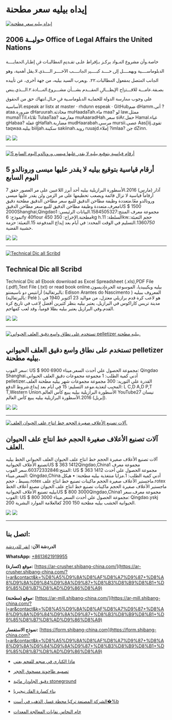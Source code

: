 # إيداه بيليه سعر مطحنة

<a href="https://swt.shibang-china.com/?l=ar&img&k=%D8%A5%D9%8A%D8%AF%D8%A7%D9%87+%D8%A8%D9%8A%D9%84%D9%8A%D9%87+%D8%B3%D8%B9%D8%B1+%D9%85%D8%B7%D8%AD%D9%86%D8%A9" target="_blank">![إيداه بيليه سعر مطحنة](http://static.shibang-china.com/all-800x300/809.jpg)</a>

## حوليــة 2006 Office of Legal Affairs the United Nations
ﺧﺎﺻﺔ.وأن ﻣﺸﺮوع اﳌـﻮاد ﻳﺮﻛـﺰ ﺑـﺈﻓﺮاط ﻋﻠـﻰ ﺗﻘـﺪﱘ اﳌﻄﺎﻟﺒـﺎت ﰲ إﻃـﺎر.اﳊﻤﺎﻳــــﺔ اﻟﺪﺑﻠﻮﻣﺎﺳــــﻴﺔ وﻳﻬﻤــــﻞ إﱃ ﺣــــﺪ ﻛﺒــــﲑ اﳉﺎﻧــــﺐ اﻵﺧــــﺮ اﻟــــﺬي.ﻻ.ﻳﻘﻞ أﳘﻴﺔ، وﻫﻮ اﳉﺎﻧﺐ اﳌﺘﺼﻞ ﲟﻔﻌﻮل اﳌﻄﺎﻟﺒﺎت.٢٢. .وﻳﻌﺮب اﻟﺴﻴﺪ ﺑﻴﻠﻴﻪ، ﻣﻦ ﺟﻬﺔ أﺧﺮى، ﻋﻦ ﺗﺄﻳﻴﺪﻩ ﺑﺼـﻔﺔ.ﻋﺎﻣـــﺔ ﻟﻼﻗـــﱰاح اﻹﻳﻄـــﺎﱄ اﳌﻘـــﺪم ﺑﺸـــﺄن ﻣﺸـــﺮوع.اﳌـــﺎدة.٢.اﻟـــﺬي.ﻳﻨﺺ ﻋﻠﻰ وﺟﻮب ﳑﺎرﺳﺔ اﻟﺪوﻟﺔ ﻟﻠﺤﻤﺎﻳـﺔ اﻟﺪﺑﻠﻮﻣﺎﺳـﻴﺔ ﰲ ﺣـﺎل.اﻧﺘﻬﺎك ﺣﻖ ﻣﻦ اﳊﻘﻮق اﻷﺳﺎﺳﻴﺔ.espeak ar listx at master · rhdunn espeak · GitHubضم dHamm.أتى ?ataa.ضرورة dHaruurah.محادثة muHaadaTah.ماء maa? لو law.ممثل mumaTTil.ثلاثاء TulaaTaa? معارضة muAaaradHah.سعر siAr.حمل Hamal.غباء gHabaa? غفلة gHaflah.مضاربة mudHaarabah.مرسي mursii.عصي Aas[iij.تقوى taqwaa.بيليه biiljah.سكينة sakiinah.رويد ruuajd.إملاء ?imlaa? جن dZinn.


<a href="https://whatsapp.shibangsoft.com/WhatsApp.php" target="_blank" title="WhatsApp">![](http://static.shibang-china.com/icon/whatsapp.png)</a> <a href="https://swt.shibang-china.com/?l=ar&icon&k=%D8%A5%D9%8A%D8%AF%D8%A7%D9%87+%D8%A8%D9%8A%D9%84%D9%8A%D9%87+%D8%B3%D8%B9%D8%B1+%D9%85%D8%B7%D8%AD%D9%86%D8%A9" target="_blank">![](http://static.shibang-china.com/icon/chat-ar.png)</a>

---

<a href="https://swt.shibang-china.com/?l=ar&img&k=%D8%A5%D9%8A%D8%AF%D8%A7%D9%87+%D8%A8%D9%8A%D9%84%D9%8A%D9%87+%D8%B3%D8%B9%D8%B1+%D9%85%D8%B7%D8%AD%D9%86%D8%A9" target="_blank">![5 أرقام قياسية بتوقيع بيليه لا يقدر عليها ميسى ورونالدو اليوم السابع](http://static.shibang-china.com/all-800x300/2.jpg)</a>

## 5 أرقام قياسية بتوقيع بيليه لا يقدر عليها ميسى ورونالدو اليوم السابع
7 آذار (مارس) 2016.الأسطورة البرازيلية بيليه أحد أبرز اللاعبين على مر العصور حقق أرقاماً قياسية لا تزال قائمة ويصعب تحطيمها على مر الزمن ولن يقدر عليها ميسى ورونالدو معًا.متعددة وظيفة مطاحن الدقيق للبيع سعر مطاحن الدقيق مطحنة دقيق معرف.متعددة وظيفة مطاحن الدقيق للبيع سعر مطاحن الدقيقUS $ 1500 2000Shanghai,Qingdao1 مجموعة معرف المنتج:1584505327.البيانات الرئيسي: نموذج: 6fy 40flour مطحنة.الإخراج: 350 450kg h.السلطة: 11kw.حجم التعبئة: 1360*750*.التسليم في الوقت المحدد: في أيام بعد إيداع المدفوعة 15.التعبئة: حزمة خشبية القضية.


<a href="https://whatsapp.shibangsoft.com/WhatsApp.php" target="_blank" title="WhatsApp">![](http://static.shibang-china.com/icon/whatsapp.png)</a> <a href="https://swt.shibang-china.com/?l=ar&icon&k=%D8%A5%D9%8A%D8%AF%D8%A7%D9%87+%D8%A8%D9%8A%D9%84%D9%8A%D9%87+%D8%B3%D8%B9%D8%B1+%D9%85%D8%B7%D8%AD%D9%86%D8%A9" target="_blank">![](http://static.shibang-china.com/icon/chat-ar.png)</a>

---

<a href="https://swt.shibang-china.com/?l=ar&img&k=%D8%A5%D9%8A%D8%AF%D8%A7%D9%87+%D8%A8%D9%8A%D9%84%D9%8A%D9%87+%D8%B3%D8%B9%D8%B1+%D9%85%D8%B7%D8%AD%D9%86%D8%A9" target="_blank">![Technical Dic all Scribd](http://static.shibang-china.com/all-800x300/631.jpg)</a>

## Technical Dic all Scribd
Technical Dic all Ebook download as Excel Spreadsheet (.xls),PDF File (.pdf),Text File (.txt) or read book online.بيليه ويكيبيديا، الموسوعة الحرةإديسون أرانتيس دو ناسيمنتو (بالبرتغالية: Edison Arantes do Nascimento ) المعروف ببيليه (بالبرتغالية: Pelé )، هو لاعب كرة قدم برازيلي معتزل، من مواليد 23 أكتوبر 1940 في مدينة تريس كاراكوس في البرازيل، يعتبر بيليه بنظر كثيرين أفضل لاعب في تاريخ كرة القدم.وفي البرازيل يعتبر بيليه بطلا قومياً، وقد لعب كمهاجم.


<a href="https://whatsapp.shibangsoft.com/WhatsApp.php" target="_blank" title="WhatsApp">![](http://static.shibang-china.com/icon/whatsapp.png)</a> <a href="https://swt.shibang-china.com/?l=ar&icon&k=%D8%A5%D9%8A%D8%AF%D8%A7%D9%87+%D8%A8%D9%8A%D9%84%D9%8A%D9%87+%D8%B3%D8%B9%D8%B1+%D9%85%D8%B7%D8%AD%D9%86%D8%A9" target="_blank">![](http://static.shibang-china.com/icon/chat-ar.png)</a>

---

<a href="https://swt.shibang-china.com/?l=ar&img&k=%D8%A5%D9%8A%D8%AF%D8%A7%D9%87+%D8%A8%D9%8A%D9%84%D9%8A%D9%87+%D8%B3%D8%B9%D8%B1+%D9%85%D8%B7%D8%AD%D9%86%D8%A9" target="_blank">![تستخدم على نطاق واسع دقيق العلف الحيواني pelletizer بيليه مطحنة.](http://static.shibang-china.com/all-800x300/7.jpg)</a>

## تستخدم على نطاق واسع دقيق العلف الحيواني pelletizer بيليه مطحنة.
سعر الفوب: US $ 900 6900 مجموعة الحصول علي أحدث السعر.ميناء: Qingdao Shanghai.أدني كمية الطلب: 1 مجموعة مجموعات دقيق العلف الحيواني pelletizer.القدرة علي التوريد: 300 مجموعة مجموعات شهر بيليه مطحنة العلف المحبب لتغذية.موعد التسليم: 15 في أيام بعد إيداع.شروط الدفع: L C,D A,D P,T T,Western Union.الأسطورة البرازيلية بيليه يبيع كأس العالم YouTube27 نيسان (إبريل) 2016.الأسطورة البرازيلية بيليه يبيع كأس العالم.


<a href="https://whatsapp.shibangsoft.com/WhatsApp.php" target="_blank" title="WhatsApp">![](http://static.shibang-china.com/icon/whatsapp.png)</a> <a href="https://swt.shibang-china.com/?l=ar&icon&k=%D8%A5%D9%8A%D8%AF%D8%A7%D9%87+%D8%A8%D9%8A%D9%84%D9%8A%D9%87+%D8%B3%D8%B9%D8%B1+%D9%85%D8%B7%D8%AD%D9%86%D8%A9" target="_blank">![](http://static.shibang-china.com/icon/chat-ar.png)</a>

---

<a href="https://swt.shibang-china.com/?l=ar&img&k=%D8%A5%D9%8A%D8%AF%D8%A7%D9%87+%D8%A8%D9%8A%D9%84%D9%8A%D9%87+%D8%B3%D8%B9%D8%B1+%D9%85%D8%B7%D8%AD%D9%86%D8%A9" target="_blank">![آلات تصنيع الأعلاف صغيرة الحجم خط انتاج علف الحيوان العلف.](http://static.shibang-china.com/all-800x300/943.jpg)</a>

## آلات تصنيع الأعلاف صغيرة الحجم خط انتاج علف الحيوان العلف.
آلات تصنيع الأعلاف صغيرة الحجم خط انتاج علف الحيوان العلف الحيواني الخط بيليه تصنيع الأعلاف الحيوانيةUS $ 363 1412Qingdao,China1 مجموعة معرف المنتج:60372332846.سعر الفوب: US $ 363 1412 مجموعة الحصول علي أحدث السعر.ميناء: Qingdao,China.أدني كمية الطلب: 1.مزايا منتغذية بيليه مطحنة: • هيكل بسيط ، حجم.rotex ماجستير الأعلاف صغيرة الحجم ماكينات تصنيع خط انتاج علف.rotex ماجستير الأعلاف صغيرة الحجم ماكينات تصنيع خط انتاج علف الحيوان مصنع أعلاف الخط بيليه تصنيع الأعلاف الحيوانيةUS $ 800 3000Qingdao,China1 مجموعة معرف.سعر الفوب: US $ 800 3000 مجموعة الحصول علي أحدث السعر.ميناء: Qingdao.yskj 200 الحيوانية الخشب بيليه مطحنة 150 200 كغالعلامة الموارد البشرية.


<a href="https://whatsapp.shibangsoft.com/WhatsApp.php" target="_blank" title="WhatsApp">![](http://static.shibang-china.com/icon/whatsapp.png)</a> <a href="https://swt.shibang-china.com/?l=ar&icon&k=%D8%A5%D9%8A%D8%AF%D8%A7%D9%87+%D8%A8%D9%8A%D9%84%D9%8A%D9%87+%D8%B3%D8%B9%D8%B1+%D9%85%D8%B7%D8%AD%D9%86%D8%A9" target="_blank">![](http://static.shibang-china.com/icon/chat-ar.png)</a>

---
## اتصل بنا:

**الدردشة الآن:** [انقر للدردشة](https://swt.shibang-china.com?l=ar&contact&k=%D8%A5%D9%8A%D8%AF%D8%A7%D9%87+%D8%A8%D9%8A%D9%84%D9%8A%D9%87+%D8%B3%D8%B9%D8%B1+%D9%85%D8%B7%D8%AD%D9%86%D8%A9)

**WhatsApp:**  [+8613621919955](https://whatsapp.shibangsoft.com/WhatsApp.php)

**موقع (كسارة):** [https://ar-crusher.shibang-china.com/](https://ar-crusher.shibang-china.com/?l=ar&contact&k=%D8%A5%D9%8A%D8%AF%D8%A7%D9%87+%D8%A8%D9%8A%D9%84%D9%8A%D9%87+%D8%B3%D8%B9%D8%B1+%D9%85%D8%B7%D8%AD%D9%86%D8%A9)

**موقع (مطحنة):** [https://ar-mill.shibang-china.com/](https://ar-mill.shibang-china.com/?l=ar&contact&k=%D8%A5%D9%8A%D8%AF%D8%A7%D9%87+%D8%A8%D9%8A%D9%84%D9%8A%D9%87+%D8%B3%D8%B9%D8%B1+%D9%85%D8%B7%D8%AD%D9%86%D8%A9)

**نموذج الاستفسار:** [https://form.shibang-china.com](https://form.shibang-china.com?l=ar&contact&k=%D8%A5%D9%8A%D8%AF%D8%A7%D9%87+%D8%A8%D9%8A%D9%84%D9%8A%D9%87+%D8%B3%D8%B9%D8%B1+%D9%85%D8%B7%D8%AD%D9%86%D8%A9)

* [ماذا الكناري في منجم للفحم يعني](../28/%D9%85%D8%A7%D8%B0%D8%A7%20%D8%A7%D9%84%D9%83%D9%86%D8%A7%D8%B1%D9%8A%20%D9%81%D9%8A%20%D9%85%D9%86%D8%AC%D9%85%20%D9%84%D9%84%D9%81%D8%AD%D9%85%20%D9%8A%D8%B9%D9%86%D9%8A.md)

* [تصميم طاحونة مسحوق الحجر](../27/%D8%AA%D8%B5%D9%85%D9%8A%D9%85%20%D8%B7%D8%A7%D8%AD%D9%88%D9%86%D8%A9%20%D9%85%D8%B3%D8%AD%D9%88%D9%82%20%D8%A7%D9%84%D8%AD%D8%AC%D8%B1.md)

* [دقيق الجاودار مائية stoneground](../29/%D8%AF%D9%82%D9%8A%D9%82%20%D8%A7%D9%84%D8%AC%D8%A7%D9%88%D8%AF%D8%A7%D8%B1%20%D9%85%D8%A7%D8%A6%D9%8A%D8%A9%20stoneground.md)

* [بناء كسارة الفك نيجيريا](../29/%D8%A8%D9%86%D8%A7%D8%A1%20%D9%83%D8%B3%D8%A7%D8%B1%D8%A9%20%D8%A7%D9%84%D9%81%D9%83%20%D9%86%D9%8A%D8%AC%D9%8A%D8%B1%D9%8A%D8%A7.md)

* [الشركة المصنعة تركيا محطة غسل الذهب في أست�%b](../27/%D8%A7%D9%84%D8%B4%D8%B1%D9%83%D8%A9%20%D8%A7%D9%84%D9%85%D8%B5%D9%86%D8%B9%D8%A9%20%D8%AA%D8%B1%D9%83%D9%8A%D8%A7%20%D9%85%D8%AD%D8%B7%D8%A9%20%D8%BA%D8%B3%D9%84%20%D8%A7%D9%84%D8%B0%D9%87%D8%A8%20%D9%81%D9%8A%20%D8%A3%D8%B3%D8%AA%EF%BF%BD%25b.md)

* [خام النحاس نفايات المعالجة المعدات](../28/%D8%AE%D8%A7%D9%85%20%D8%A7%D9%84%D9%86%D8%AD%D8%A7%D8%B3%20%D9%86%D9%81%D8%A7%D9%8A%D8%A7%D8%AA%20%D8%A7%D9%84%D9%85%D8%B9%D8%A7%D9%84%D8%AC%D8%A9%20%D8%A7%D9%84%D9%85%D8%B9%D8%AF%D8%A7%D8%AA.md)